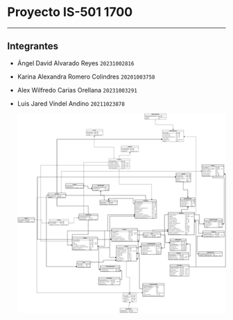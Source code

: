 # Proyecto IS-501 1700
___

## Integrantes
- Ángel David Alvarado Reyes ``` 20231002816 ```
- Karina Alexandra Romero Colindres ``` 20201003758 ```
- Alex Wilfredo Carias Orellana ``` 20231003291 ```
- Luis Jared Vindel Andino ``` 20211023878 ```

  ![Modelo de datos](./ModeloRelacional-Matasanos.png)
